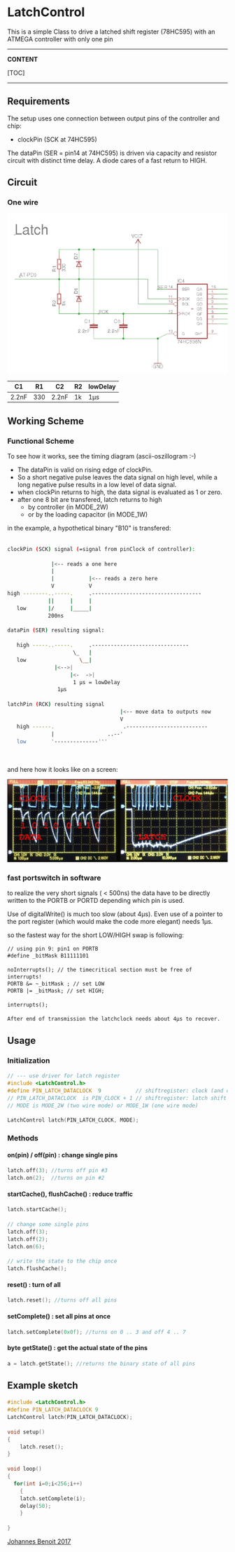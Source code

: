 # LatchControl #
This is a simple Class to drive a latched shift register (78HC595) with an ATMEGA controller
with only one pin

---
**CONTENT**

[TOC]

---

## Requirements ##
The setup uses one connection between output pins of the controller and chip:

 * clockPin  (SCK at 74HC595)

The dataPin (SER = pin14 at 74HC595) is driven via capacity and resistor circuit with distinct time delay.  A diode cares of a fast return to HIGH.




## Circuit ##



### One wire ###

![circuit](https://github.com/benoitjoh/latchControl/blob/master/latch_circuit_1w.png)

 C1    | R1   | C2    | R2   |   lowDelay
 ------|------| ------|------|--------------
 2.2nF | 330  | 2.2nF |  1k  |    1µs

## Working Scheme ##

### Functional Scheme


To see how it works, see the timing diagram (ascii-oszillogram :-)

 * The dataPin is valid on rising edge of clockPin.
 * So a short negative pulse leaves the data signal on high level, while a long negative pulse results in a low level of data signal.
 * when clockPin returns to high, the data signal is evaluated as 1 or zero.
 * after one 8 bit are transfered, latch returns to high
   * by controller (in MODE_2W)
   * or by the loading capacitor (in MODE_1W)

in the example, a hypothetical binary "B10" is transfered:
```bash

clockPin (SCK) signal (=signal from pinClock of controller):

              |<-- reads a one here
              |
              |           |<-- reads a zero here
              V           V
high --------..-----.     .-----------------------------------
             ||     |     |
   low       |/     |_____|
             200ns

dataPin (SER) resulting signal:

   high -----..-----.     .-------------------------------
                     \_   |
   low                 \__|
               |<-->|
                    |<-  ->|
                     1 µs = lowDelay
                1µs

latchPin (RCK) resulting signal 
                                    |<-- move data to outputs now
                                    V
   high ------.                      .--------------------------
              |                 ..--'
   low        '--------------'''

  
```
 and here how it looks like on a screen:


![oszi](https://github.com/benoitjoh/latchControl/blob/master/latch_oscilloscope.jpg)


### fast portswitch in software

to realize the very short signals ( < 500ns) the data have to be directly written to the PORTB or PORTD depending which pin is used.

Use of digitalWrite() is much too slow (about 4µs). Even use of a pointer to the port register (which would make the code more elegant) needs 1µs.

so the fastest way for the short LOW/HIGH swap is following:

```
// using pin 9: pin1 on PORTB
#define _bitMask B11111101

noInterrupts(); // the timecritical section must be free of interrupts!
PORTB &= ~_bitMask ; // set LOW
PORTB |= _bitMask; // set HIGH;

interrupts();

After end of transmission the latchclock needs about 4µs to recover.

```

## Usage ##

### Initialization


```c++
// --- use driver for latch register
#include <LatchControl.h>
#define PIN_LATCH_DATACLOCK  9           // shiftregister: clock (and data) signal
// PIN_LATCH_DATACLOCK  is PIN_CLOCK + 1 // shiftregister: latch shift clock signal
// MODE is MODE_2W (two wire mode) or MODE_1W (one wire mode)

LatchControl latch(PIN_LATCH_CLOCK, MODE);

```

### Methods

#### on(pin) / off(pin) : change single pins ###

```c++
latch.off(3); //turns off pin #3
latch.on(2);  //turns on pin #2
```

#### startCache(), flushCache() : reduce traffic

```c++
latch.startCache();

// change some single pins
latch.off(3);
latch.off(2);
latch.on(6);

// write the state to the chip once
latch.flushCache();
```

#### reset() : turn of all

```c++
latch.reset(); //turns off all pins
```

#### setComplete() : set all pins at once

```c++
latch.setComplete(0x0f); //turns on 0 .. 3 and off 4 .. 7
```

#### byte getState() : get the actual state of the pins

```c++
a = latch.getState(); //returns the binary state of all pins
```

## Example sketch

``` c++
#include <LatchControl.h>
#define PIN_LATCH_DATACLOCK 9
LatchControl latch(PIN_LATCH_DATACLOCK);

void setup()
{
    latch.reset();
}

void loop()
{
  for(int i=0;i<256;i++)
    {
    latch.setComplete(i);
    delay(50);
    }

}

```

[Johannes Benoit 2017](mailto:jbenoit@t-online.de)


